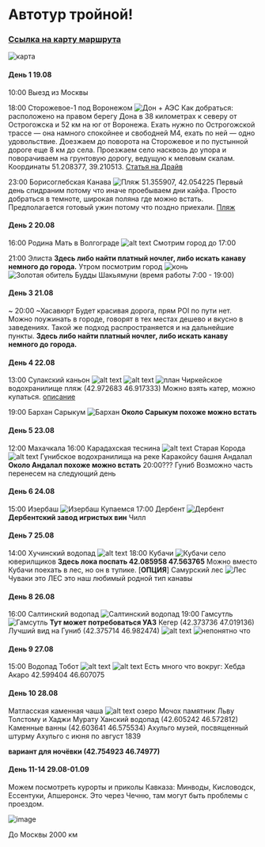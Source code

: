 # Автотур тройной!
### [Ссылка на карту маршрута](https://www.google.com/maps/d/edit?mid=1N_QEUpPh2AUg0DyWfs4Ybqf54w3DLqo&usp=sharing)
![карта](assets/image-24.png)

#### День 1 19.08
10:00 Выезд из Москвы

18:00 Сторожевое-1 под Воронежом ![Дон + АЭС](assets/image.png)
Как добраться: расположено на правом берегу Дона в 38 километрах к северу от Острогожска и 52 км на юг от Воронежа. Ехать нужно по Острогожской трассе — она намного спокойнее и свободней М4, ехать по ней — одно удовольствие. Доезжаем до поворота на Сторожевое и по пустынной дороге еще 8 км до села. Проезжаем село насквозь до упора и поворачиваем на грунтовую дорогу, ведущую к меловым скалам. Координаты 51.208377, 39.210513.
[Статья на Драйв](https://www.drive2.ru/b/490212587393254056/)

23:00 Борисоглебская Канава  ![Пляж](assets/image-2.png)
51.355907, 42.054225
Первый день спидраним потому что иначе проебываем дни кайфа.
Просто добраться в темноте, широкая поляна где можно встать. Предполагается готовый ужин потому что поздно приехали.
[Пляж](https://yandex.ru/maps/org/plyazh/213844025558/?l=stv%2Csta&ll=42.055398%2C51.354555&z=16.91)

#### День 2 20.08

16:00 Родина Мать в Волгограде ![alt text](assets/image-3.png)
Смотрим город до 17:00

21:00 Элиста
**Здесь либо найти платный ночлег, либо искать канаву немного до города.**
Утром посмотрим город
![конь](assets/image-5.png)
![Золотая обитель Будды Шакьямуни](assets/image-4.png)
(время работы 7:00 - 19:00)

#### День 3 21.08

~ 20:00 ~Хасавюрт
Будет красивая дорога, прям POI по пути нет.
Можно поужинать в городе, говорят в тех местах дешево и вкусно в заведениях. Такой же подход распространяется и на дальнейшие пункты.
**Здесь либо найти платный ночлег, либо искать канаву немного до города.**


#### День 4 22.08
13:00 Сулакский каньон ![alt text](assets/image-7.png)
![alt text](assets/image-9.png)
![план](assets/image-6.png)
Чиркейское водохранилище
пляж (42.972683 46.917333)
Можно взять катер, можно купаться.
[описание](https://nashaplaneta.net/europe/russia/dagestan-sulakskij-kanon)

19:00 Бархан Сарыкум ![Бархан](assets/image-8.png)
**Около Сарыкум похоже можно встать**

#### День 5 23.08
12:00 Махачкала
16:00 Карадахская теснина ![alt text](assets/image-10.png)
Старая Корода ![alt text](assets/image-11.png)
Гунибское водохранилища на реке Каракойсу
башня Андалал
**Около Андалал похоже можно встать**
20:00??? Гуниб
Возможно часть перенесем на следующий день

#### День 6 24.08
15:00 Изербаш ![Изербаш](assets/image-12.png)
Купаемся
17:00 Дербент ![Дербент](assets/image-13.png)
**Дербентский завод игристых вин**
Чилл

#### День 7 25.08
14:00 Хучинский водопад ![alt text](assets/image-14.png)
18:00 Кубачи
![Кубачи](assets/image-16.png)
село юверилщиков
**Здесь лока поспать 42.085958 47.563765**
Можно вместо Кубачи поехать в лес, но он в тупике.
[**ОПЦИЯ**] Самурский лес ![Лес](assets/image-15.png)
Чуваки это ЛЕС это наш любимый родной тип канавы

#### День 8 26.08

16:00 Салтинский водопад ![Салтинский водопад](assets/image-18.png)
19:00 Гамсутль ![Гамсутль](assets/image-17.png)
**Тут может потребоваться УАЗ**
Кегер (42.373736 47.019136)
Лучший вид на Гуниб (42.375714 46.982474) ![alt text](assets/image-19.png)
![непонятно что](assets/image-20.png)

#### День 9 27.08
15:00 Водопад Тобот ![alt text](assets/image-21.png)
![alt text](assets/image-22.png)
Есть много что вокруг:
Хебда
Акаро
42.599404 46.607075

#### День 10 28.08
Матласская каменная чаша ![alt text](assets/image-23.png)
озеро Мочох
памятник Льву Толстому и Хаджи Мурату
Ханский водопад (42.605242 46.572812)
Каменные ванны (42.603641 46.575534)
Ахульго
музей, посвященный штурму Ахульго с июня по август 1839

**вариант для ночёвки (42.754923 46.74977)**

#### День 11-14 29.08-01.09
Можем посмотреть курорты и приколы Кавказа: Минводы, Кисловодск, Ессентуки, Апшеронск. Это через Чечню, там могут быть проблемы с проездом.

![image](https://github.com/antonvlasov/autotour/assets/51422193/13af26c2-1006-45ac-9a85-5c66282526ab)

До Москвы 2000 км
